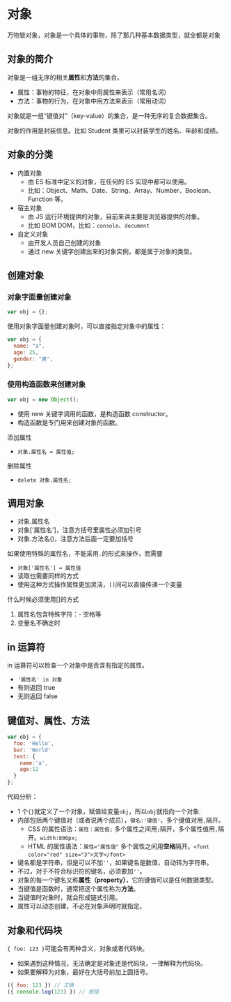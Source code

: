 # 对象

万物皆对象，对象是一个具体的事物，除了那几种基本数据类型，就全都是对象

## 对象的简介

对象是一组无序的相关**属性**和**方法**的集合。

- 属性：事物的特征，在对象中用属性来表示（常用名词）
- 方法：事物的行为，在对象中用方法来表示（常用动词）

对象就是一组“键值对”（key-value）的集合，是一种无序的复合数据集合。

对象的作用是封装信息。比如 Student 类里可以封装学生的姓名、年龄和成绩。

## 对象的分类

- 内置对象
  - 由 ES 标准中定义的对象，在任何的 ES 实现中都可以使用。
  - 比如：Object、Math、Date、String、Array、Number、Boolean、Function 等。
- 宿主对象
  - 由 JS 运行环境提供的对象，目前来讲主要是浏览器提供的对象。
  - 比如 BOM DOM，比如：`console`、`document`
- 自定义对象
  - 由开发人员自己创建的对象
  - 通过 new 关键字创建出来的对象实例，都是属于对象的类型。

## 创建对象

### 对象字面量创建对象

```js
var obj = {};
```

使用对象字面量创建对象时，可以直接指定对象中的属性：

```js
var obj = {
  name: "a",
  age: 25,
  gender: "男",
};
```

### 使用构造函数来创建对象

```js
var obj = new Object();
```

- 使用 new 关键字调用的函数，是构造函数 constructor。
- 构造函数是专门用来创建对象的函数。

添加属性

- `对象.属性名 = 属性值;`

删除属性

- `delete 对象.属性名;`

## 调用对象

- 对象.属性名
- 对象['属性名']，注意方括号里属性必须加引号
- 对象.方法名()，注意方法后面一定要加括号

如果使用特殊的属性名，不能采用`.`的形式来操作，而需要

- `对象['属性名'] = 属性值`
- 读取也需要同样的方式
- 使用这种方式操作属性更加灵活，`[]`间可以直接传递一个变量

什么时候必须使用[]的方式

1. 属性名包含特殊字符：- 空格等
2. 变量名不确定时

## in 运算符

in 运算符可以检查一个对象中是否含有指定的属性。

- `'属性名' in 对象`
- 有则返回 true
- 无则返回 false

## 键值对、属性、方法

```js
var obj = {
  foo: 'Hello',
  bar: 'World'
  test: {
    name:'a',
    age:12
  }
};
```

代码分析：

- 1 个`{}`就定义了一个对象，赋值给变量`obj`，所以`obj`就指向一个对象.
- 内部包括两个键值对（或者说两个成员），`键名:'键值'`，多个键值对用`,`隔开。
  - CSS 的属性语法：`属性：属性值;` 多个属性之间用`;`隔开，多个属性值用`,`隔开。`width:800px;`
  - HTML 的属性语法：`属性="属性值"` 多个属性之间用**空格**隔开。`<font color="red" size="3">文字</font>`
- 键名都是字符串，但是可以不加`''`，如果键名是数值，自动转为字符串。
- 不过，对于不符合标识符的键名，必须要加`''`。
- 对象的每一个键名又称**属性（property）**，它的键值可以是任何数据类型。
- 当键值是函数时，通常把这个属性称为**方法**。
- 当键值时对象时，就会形成链式引用。
- 属性可以动态创建，不必在对象声明时就指定。

## 对象和代码块

`{ foo: 123 }`可能会有两种含义，对象或者代码块。

- 如果遇到这种情况，无法确定是对象还是代码块，一律解释为代码块。
- 如果要解释为对象，最好在大括号前加上圆括号。

```js
({ foo: 123 }) // 正确
({ console.log(123) }) // 报错
```
